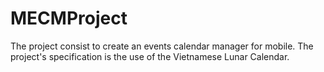 MECMProject
===========

The project consist to create an events calendar manager for mobile. The project's specification is the use of the Vietnamese Lunar Calendar.